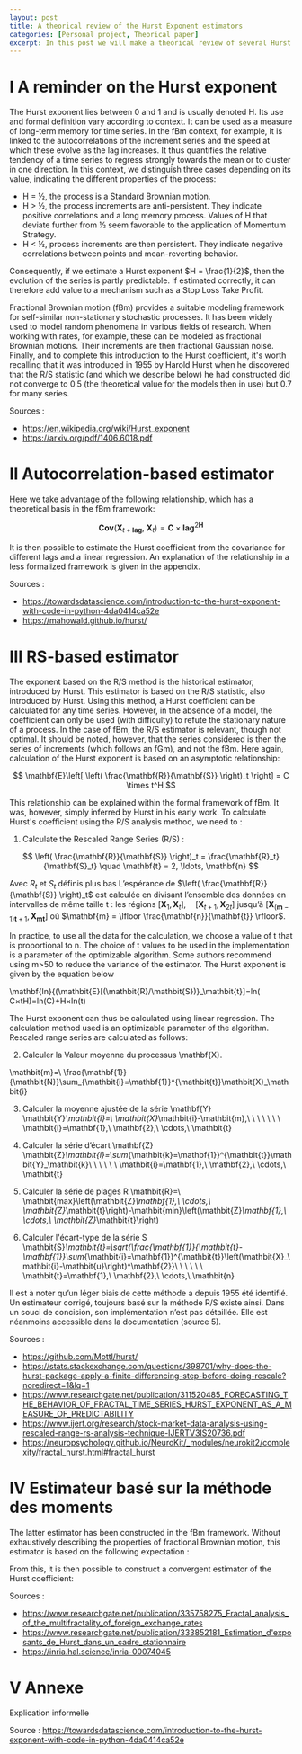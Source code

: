 ```yaml
---
layout: post
title: A theorical review of the Hurst Exponent estimators 
categories: [Personal project, Theorical paper]
excerpt: In this post we will make a theorical review of several Hurst exponent estimators from the litterature.
---
```


# I A reminder on the Hurst exponent 

The Hurst exponent lies between 0 and 1 and is usually denoted H. Its use and formal definition vary according to context. It can be used as a measure of long-term memory for time series. In the fBm context, for example, it is linked to the autocorrelations of the increment series and the speed at which these evolve as the lag increases. It thus quantifies the relative tendency of a time series to regress strongly towards the mean or to cluster in one direction. In this context, we distinguish three cases depending on its value, indicating the different properties of the process:	
	
- H = ½, the process is a Standard Brownian motion.
- H > ½, the process increments are anti-persistent. They indicate positive correlations and a long memory process. Values of H that deviate further from ½ seem favorable to the application of Momentum Strategy.
- H < ½, process increments are then persistent. They indicate negative correlations between points and mean-reverting behavior.

Consequently, if we estimate a Hurst exponent $H = \frac{1}{2}$, then the evolution of the series is partly predictable. If estimated correctly, it can therefore add value to a mechanism such as a Stop Loss Take Profit. 

Fractional Brownian motion (fBm) provides a suitable modeling framework for self-similar non-stationary stochastic processes. It has been widely used to model random phenomena in various fields of research. When working with rates, for example, these can be modeled as fractional Brownian motions. Their increments are then fractional Gaussian noise.
Finally, and to complete this introduction to the Hurst coefficient, it's worth recalling that it was introduced in 1955 by Harold Hurst when he discovered that the R/S statistic (and which we describe below) he had constructed did not converge to 0.5 (the theoretical value for the models then in use) but 0.7 for many series.

Sources : 
- https://en.wikipedia.org/wiki/Hurst_exponent
- https://arxiv.org/pdf/1406.6018.pdf

# II Autocorrelation-based estimator 

Here we take advantage of the following relationship, which has a theoretical basis in the fBm framework:

$$
\mathbf{Cov}(\mathbf{X}_{t+\mathbf{lag}},\ \mathbf{X}_t) = \mathbf{C} \times \mathbf{lag}^{2\mathbf{H}}
$$

It is then possible to estimate the Hurst coefficient from the covariance for different lags and a linear regression.
An explanation of the relationship in a less formalized framework is given in the appendix. 

Sources : 

- https://towardsdatascience.com/introduction-to-the-hurst-exponent-with-code-in-python-4da0414ca52e
- https://mahowald.github.io/hurst/

# III RS-based estimator 

The exponent based on the R/S method is the historical estimator, introduced by Hurst. This estimator is based on the R/S statistic, also introduced by Hurst. Using this method, a Hurst coefficient can be calculated for any time series. However, in the absence of a model, the coefficient can only be used (with difficulty) to refute the stationary nature of a process. In the case of fBm, the R/S estimator is relevant, though not optimal. It should be noted, however, that the series considered is then the series of increments (which follows an fGm), and not the fBm.
Here again, calculation of the Hurst exponent is based on an asymptotic relationship:

$$
\mathbf{E}\left[ \left( \frac{\mathbf{R}}{\mathbf{S}} \right)_t \right] = C \times t^H
$$

This relationship can be explained within the formal framework of fBm. It was, however, simply inferred by Hurst in his early work.
To calculate Hurst's coefficient using the R/S analysis method, we need to :

1. Calculate the Rescaled Range Series (R/S) : 

$$
\left( \frac{\mathbf{R}}{\mathbf{S}} \right)_t = \frac{\mathbf{R}_t}{\mathbf{S}_t} \quad \mathbf{t} = 2, \ldots, \mathbf{n}
$$

Avec $R_t$ et $S_t$ définis plus bas
L’espérance de $\left( \frac{\mathbf{R}}{\mathbf{S}} \right)_t$
est calculée en divisant l’ensemble des données en intervalles de même taille t : les régions 
$\left[ \mathbf{X}_1, \mathbf{X}_t \right], \quad \left[ \mathbf{X}_{t+1}, \mathbf{X}_{2t} \right]$
 jusqu’à $\left[ \mathbf{X}_{(\mathbf{m}-1)\mathbf{t}+1}, \mathbf{X}_{\mathbf{mt}} \right]$ où $\mathbf{m} = \lfloor \frac{\mathbf{n}}{\mathbf{t}} \rfloor$.
 
In practice, to use all the data for the calculation, we choose a value of t that is proportional to n.
The choice of t values to be used in the implementation is a parameter of the optimizable algorithm.
Some authors recommend using m>50 to reduce the variance of the estimator.
The Hurst exponent is given by the equation below 

\mathbf{ln}{(\mathbit{E}[(\mathbit{R}/\mathbit{S})}_\mathbit{t}]=ln( C×tH)=ln(C)+H×ln(t)

The Hurst exponent can thus be calculated using linear regression. 
The calculation method used is an optimizable parameter of the algorithm.
Rescaled range series are calculated as follows:

2. Calculer la Valeur moyenne du processus \mathbf{X}.

\mathbit{m}=\ \frac{\mathbf{1}}{\mathbit{N}}\sum_{\mathbit{i}=\mathbf{1}}^{\mathbit{t}}\mathbit{X}_\mathbit{i}

3. Calculer la moyenne ajustée de la série \mathbf{Y}
\mathbit{Y}_\mathbit{i}=\ \mathbit{X}_\mathbit{i}-\mathbit{m},\ \ \ \ \ \ \ \mathbit{i}=\mathbf{1},\ \mathbf{2},\ \cdots,\ \mathbit{t}

4. Calculer la série d’écart \mathbf{Z}
\mathbit{Z}_\mathbit{i}=\sum_{\mathbit{k}=\mathbf{1}}^{\mathbit{t}}\mathbit{Y}_\mathbit{k}\ \ \ \ \ \ \mathbit{i}=\mathbf{1},\ \mathbf{2},\ \cdots,\ \mathbit{t}

5. Calculer la série de plages R
\mathbit{R}=\ \mathbit{max}\left(\mathbit{Z}_\mathbf{1},\ \cdots,\ \mathbit{Z}_\mathbit{t}\right)-\mathbit{min}\left(\mathbit{Z}_\mathbf{1},\ \cdots,\ \mathbit{Z}_\mathbit{t}\right)

6. Calculer l'écart-type de la série S
\mathbit{S}_\mathbit{t}=\sqrt{\frac{\mathbf{1}}{\mathbit{t}-\mathbf{1}}\sum_{\mathbit{i}=\mathbf{1}}^{\mathbit{t}}\left(\mathbit{X}_\mathbit{i}-\mathbit{u}\right)^\mathbf{2}}\ \ \ \ \ \ \mathbit{t}=\mathbf{1},\ \mathbf{2},\ \cdots,\ \mathbit{n}

Il est à noter qu’un léger biais de cette méthode a depuis 1955 été identifié. Un estimateur corrigé, toujours basé sur la méthode R/S existe ainsi. Dans un souci de concision, son implémentation n’est pas détaillée. Elle est néanmoins accessible dans la documentation (source 5).

Sources : 

- https://github.com/Mottl/hurst/
- https://stats.stackexchange.com/questions/398701/why-does-the-hurst-package-apply-a-finite-differencing-step-before-doing-rescale?noredirect=1&lq=1
- https://www.researchgate.net/publication/311520485_FORECASTING_THE_BEHAVIOR_OF_FRACTAL_TIME_SERIES_HURST_EXPONENT_AS_A_MEASURE_OF_PREDICTABILITY
- https://www.ijert.org/research/stock-market-data-analysis-using-rescaled-range-rs-analysis-technique-IJERTV3IS20736.pdf
- https://neuropsychology.github.io/NeuroKit/_modules/neurokit2/complexity/fractal_hurst.html#fractal_hurst

# IV Estimateur basé sur la méthode des moments 

The latter estimator has been constructed in the fBm framework. Without exhaustively describing the properties of fractional Brownian motion, this estimator is based on the following expectation :
  
From this, it is then possible to construct a convergent estimator of the Hurst coefficient: 

Sources : 

- https://www.researchgate.net/publication/335758275_Fractal_analysis_of_the_multifractality_of_foreign_exchange_rates
- https://www.researchgate.net/publication/333852181_Estimation_d'exposants_de_Hurst_dans_un_cadre_stationnaire
- https://inria.hal.science/inria-00074045

# V Annexe 

Explication informelle
 



Source : https://towardsdatascience.com/introduction-to-the-hurst-exponent-with-code-in-python-4da0414ca52e


